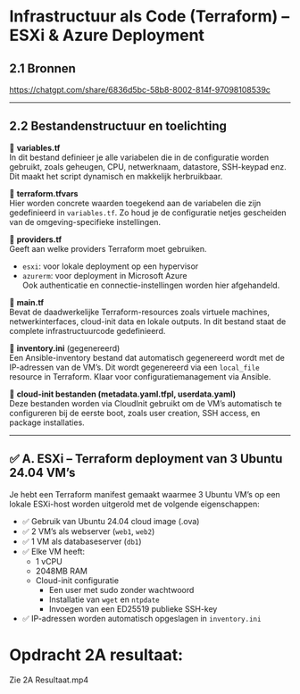 # Infrastructuur als Code (Terraform) – ESXi & Azure Deployment

## 2.1 Bronnen

https://chatgpt.com/share/6836d5bc-58b8-8002-814f-97098108539c

---

## 2.2 Bestandenstructuur en toelichting

🔹 **variables.tf**  
In dit bestand definieer je alle variabelen die in de configuratie worden gebruikt, zoals geheugen, CPU, netwerknaam, datastore, SSH-keypad enz. Dit maakt het script dynamisch en makkelijk herbruikbaar.

🔹 **terraform.tfvars**  
Hier worden concrete waarden toegekend aan de variabelen die zijn gedefinieerd in `variables.tf`. Zo houd je de configuratie netjes gescheiden van de omgeving-specifieke instellingen.

🔹 **providers.tf**  
Geeft aan welke providers Terraform moet gebruiken.  
- `esxi`: voor lokale deployment op een hypervisor  
- `azurerm`: voor deployment in Microsoft Azure  
Ook authenticatie en connectie-instellingen worden hier afgehandeld.

🔹 **main.tf**  
Bevat de daadwerkelijke Terraform-resources zoals virtuele machines, netwerkinterfaces, cloud-init data en lokale outputs. In dit bestand staat de complete infrastructuurcode gedefinieerd.

🔹 **inventory.ini** (gegenereerd)  
Een Ansible-inventory bestand dat automatisch gegenereerd wordt met de IP-adressen van de VM’s. Dit wordt gegenereerd via een `local_file` resource in Terraform. Klaar voor configuratiemanagement via Ansible.

🔹 **cloud-init bestanden (metadata.yaml.tfpl, userdata.yaml)**  
Deze bestanden worden via CloudInit gebruikt om de VM’s automatisch te configureren bij de eerste boot, zoals user creation, SSH access, en package installaties.

---

## ✅ A. ESXi – Terraform deployment van 3 Ubuntu 24.04 VM’s

Je hebt een Terraform manifest gemaakt waarmee 3 Ubuntu VM’s op een lokale ESXi-host worden uitgerold met de volgende eigenschappen:

- ✅ Gebruik van Ubuntu 24.04 cloud image (.ova)
- ✅ 2 VM’s als webserver (`web1`, `web2`)
- ✅ 1 VM als databaseserver (`db1`)
- ✅ Elke VM heeft:
  - 1 vCPU
  - 2048MB RAM
  - Cloud-init configuratie
    - Een user met sudo zonder wachtwoord
    - Installatie van `wget` en `ntpdate`
    - Invoegen van een ED25519 publieke SSH-key
- ✅ IP-adressen worden automatisch opgeslagen in `inventory.ini`



# Opdracht 2A resultaat:

Zie 2A Resultaat.mp4